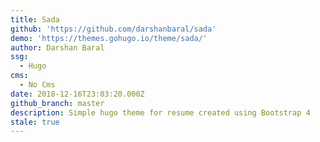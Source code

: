 ```yaml
---
title: Sada
github: 'https://github.com/darshanbaral/sada'
demo: 'https://themes.gohugo.io/theme/sada/'
author: Darshan Baral
ssg:
  - Hugo
cms:
  - No Cms
date: 2018-12-16T23:03:20.000Z
github_branch: master
description: Simple hugo theme for resume created using Bootstrap 4
stale: true
---
```

